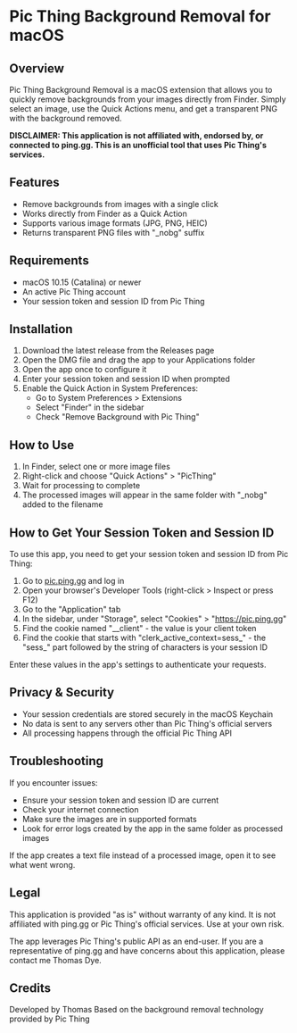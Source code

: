 # Pic Thing Background Removal for macOS

## Overview

Pic Thing Background Removal is a macOS extension that allows you to quickly remove backgrounds from your images directly from Finder. Simply select an image, use the Quick Actions menu, and get a transparent PNG with the background removed.

**DISCLAIMER: This application is not affiliated with, endorsed by, or connected to ping.gg. This is an unofficial tool that uses Pic Thing's services.**

## Features

- Remove backgrounds from images with a single click
- Works directly from Finder as a Quick Action
- Supports various image formats (JPG, PNG, HEIC)
- Returns transparent PNG files with "_nobg" suffix

## Requirements

- macOS 10.15 (Catalina) or newer
- An active Pic Thing account
- Your session token and session ID from Pic Thing

## Installation

1. Download the latest release from the Releases page
2. Open the DMG file and drag the app to your Applications folder
3. Open the app once to configure it
4. Enter your session token and session ID when prompted
5. Enable the Quick Action in System Preferences:
   - Go to System Preferences > Extensions
   - Select "Finder" in the sidebar
   - Check "Remove Background with Pic Thing"

## How to Use

1. In Finder, select one or more image files
2. Right-click and choose "Quick Actions" > "PicThing"
3. Wait for processing to complete
4. The processed images will appear in the same folder with "_nobg" added to the filename

## How to Get Your Session Token and Session ID

To use this app, you need to get your session token and session ID from Pic Thing:

1. Go to [pic.ping.gg](https://pic.ping.gg) and log in
2. Open your browser's Developer Tools (right-click > Inspect or press F12)
3. Go to the "Application" tab
4. In the sidebar, under "Storage", select "Cookies" > "https://pic.ping.gg"
5. Find the cookie named "__client" - the value is your client token
6. Find the cookie that starts with "clerk_active_context=sess_" - the "sess_" part followed by the string of characters is your session ID

Enter these values in the app's settings to authenticate your requests.

## Privacy & Security

- Your session credentials are stored securely in the macOS Keychain
- No data is sent to any servers other than Pic Thing's official servers
- All processing happens through the official Pic Thing API

## Troubleshooting

If you encounter issues:

- Ensure your session token and session ID are current
- Check your internet connection
- Make sure the images are in supported formats
- Look for error logs created by the app in the same folder as processed images

If the app creates a text file instead of a processed image, open it to see what went wrong.

## Legal

This application is provided "as is" without warranty of any kind. It is not affiliated with ping.gg or Pic Thing's official services. Use at your own risk.

The app leverages Pic Thing's public API as an end-user. If you are a representative of ping.gg and have concerns about this application, please contact me Thomas Dye.

## Credits

Developed by Thomas
Based on the background removal technology provided by Pic Thing
